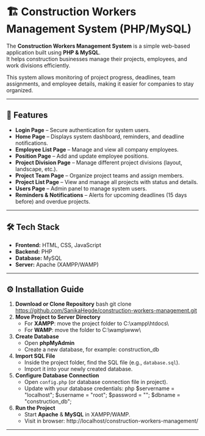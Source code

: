 
# 🏗️ Construction Workers Management System (PHP/MySQL)

The **Construction Workers Management System** is a simple web-based application built using **PHP & MySQL**.  
It helps construction businesses manage their projects, employees, and work divisions efficiently.  

This system allows monitoring of project progress, deadlines, team assignments, and employee details, making it easier for companies to stay organized.  

---

📌 Features
---

- **Login Page** – Secure authentication for system users.  
- **Home Page** – Displays system dashboard, reminders, and deadline notifications.  
- **Employee List Page** – Manage and view all company employees.  
- **Position Page** – Add and update employee positions.  
- **Project Division Page** – Manage different project divisions (layout, landscape, etc.).  
- **Project Team Page** – Organize project teams and assign members.  
- **Project List Page** – View and manage all projects with status and details.  
- **Users Page** – Admin panel to manage system users.  
- **Reminders & Notifications** – Alerts for upcoming deadlines (15 days before) and overdue projects.  

---
 🛠️ Tech Stack
---
* **Frontend:** HTML, CSS, JavaScript
* **Backend:** PHP
* **Database:** MySQL
* **Server:** Apache (XAMPP/WAMP)

---
⚙️ Installation Guide 
---
  
1. **Download or Clone Repository**
   bash
   git clone https://github.com/SanikaHegde/construction-workers-management.git
2. **Move Project to Server Directory**
   * For **XAMPP**: move the project folder to
     C:\xampp\htdocs\
   * For **WAMP**: move the folder to
     C:\wamp\www\
3. **Create Database**
   * Open **phpMyAdmin**
   * Create a new database, for example:
     construction_db
4. **Import SQL File**
   * Inside the project folder, find the SQL file (e.g., `database.sql`).
   * Import it into your newly created database.
5. **Configure Database Connection**
   * Open `config.php` (or database connection file in project).
   * Update with your database credentials:
     php
     $servername = "localhost";
     $username   = "root";
     $password   = "";
     $dbname     = "construction_db";
6. **Run the Project**
   * Start **Apache** & **MySQL** in XAMPP/WAMP.
   * Visit in browser:
     http://localhost/construction-workers-management/

---

